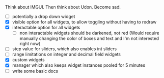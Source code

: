 
Think about IMGUI. Then think about Udon. Become sad.

- [ ] potentially a drop down widget
- [x] visible option for all widgets, to allow toggling without having to redraw
- [x] interactable option for all widgets
  - [ ] non interactable widgets should be darkened, not red (Would require manually changing the color of boxes and text and I'm not interested right now)
- [ ] step value for sliders, which also enables int sliders
- [ ] range limitations on integer and decimal field widgets
- [x] custom widgets
- [x] manager which also keeps widget instances pooled for 5 minutes
- [ ] write some basic docs
